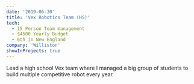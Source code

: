 ```yaml
---
date: '2019-06-30'
title: 'Vex Robotics Team (HS)'
tech:
  - 15 Person Team management
  - $4500 Yearly Budget
  - 6th in New England
company: 'Williston'
showInProjects: true
---
```


Lead a high school Vex team where I managed a big group of students to build multiple competitive robot every year.
